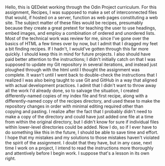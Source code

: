 Hello, this is QEDelet working through the Odin Project curriculum. For this assignment, Recipes, I was supposed to make a set of interconnected files that would, if hosted on a server, function as web pages constituting a web site. The subject matter of these files would be recipes, presumably because they create a great pretext for teaching the user to use headings, embed images, and employ a combination of ordered and unordered lists.
Most of the technical work was review for me, since I've gone over the basics of HTML a few times over by now, but I admit that I dragged my feet a bit finding recipes. If I hadn't, I would've gotten through this far more quickly. I should keep this in mind for future projects.
I also should have paid better attention to the instructions; I didn't initially catch on that I was supposed to update my Git repository in several iterations, and instead just ploughed through with the html until I thought the assignment was complete. It wasn't until I went back to double-check the instructions that I realized I was also being taught to use Git and GitHub in a way that aligned with actual development practices.
I admit that I didn't want to throw away all the work I'd already done, so to salvage the situation, I created differently-named copies of my index file and first recipe, along with a differently-named copy of the recipes directory, and used these to make the repository changes in order with minimal editing required other than copying and pasting. I realize after the fact that I probably didn't need to make a copy of the directory and could have just added one file at a time from within the original directory, but I didn't know for sure if individual files within lower-level directories could be added. Now I do, so if I ever have to do something like this in the future, I should be able to save time and effort.
I hope that my mistakes and my solutions to those mistakes haven't violated the spirit of the assignment. I doubt that they have, but in any case, next time I work on a project, I intend to read the instructions more thoroughly and attentively before I begin work. I suppose that's a lesson in its own right.
